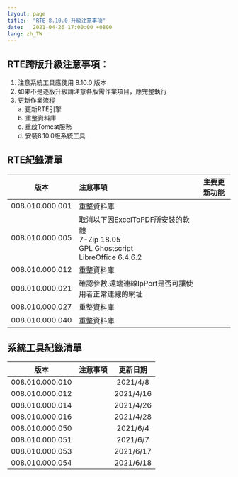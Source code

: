 ```yaml
---
layout: page
title:  "RTE 8.10.0 升級注意事項"
date:   2021-04-26 17:00:00 +0800
lang: zh_TW
---
```


## RTE跨版升級注意事項：

1. 注意系統工具應使用 8.10.0 版本
2. 如果不是逐版升級請注意各版需作業項目，應完整執行
3. 更新作業流程<br>
    a. 更新RTE引擎<br>
    b. 重整資料庫<br>
    c. 重啟Tomcat服務<br>
    d. 安裝8.10.0版系統工具<br>

## RTE紀錄清單

|版本|注意事項|主要更新功能|
|:-:|:-|:-:|
|008.010.000.001|重整資料庫||
|008.010.000.005|取消以下因ExcelToPDF所安裝的軟體<br>7-Zip 18.05<br>GPL Ghostscript<br>LibreOffice 6.4.6.2<br>||
|008.010.000.012|重整資料庫||
|008.010.000.021|確認參數.遠端連線IpPort是否可讓使用者正常連線的網址||
|008.010.000.027|重整資料庫||
|008.010.000.040|重整資料庫||

## 系統工具紀錄清單

|版本|注意事項|更新日期|
|:-:|:-|:-:|
|008.010.000.010||2021/4/8|
|008.010.000.012||2021/4/16|
|008.010.000.014||2021/4/26|
|008.010.000.016||2021/4/28|
|008.010.000.050||2021/6/4|
|008.010.000.051||2021/6/7|
|008.010.000.053||2021/6/17|
|008.010.000.054||2021/6/18|